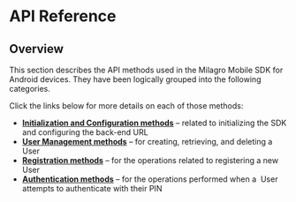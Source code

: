 <h1>API Reference</h1>

<h2>Overview</h2>

<p>This section describes the API methods used in the Milagro Mobile SDK for Android&nbsp;devices. They have been logically grouped into the following categories.</p>

<p>Click the links below for more details on each of those&nbsp;methods:</p>

<ul>
	<li><a hqid="240737" href="../mobile-sdk-android/milagro-mfa-mobile-sdk-init-config-methods.html"><strong>Initialization and Configuration methods</strong></a> &ndash;&nbsp;related to initializing the SDK and configuring the back-end URL</li>
	<li><a hqid="240738" href="../mobile-sdk-android/milagro-mfa-mobile-sdk-user-management-methods.html"><strong>User Management methods</strong></a>&nbsp;&ndash;&nbsp;for creating, retrieving, and deleting a User</li>
	<li><a hqid="241350" href="../mobile-sdk-android/milagro-mfa-mobile-sdk-registration-methods.html"><strong>Registration methods</strong></a> &ndash; for the operations related to registering a new User</li>
	<li><a hqid="241351" href="../mobile-sdk-android/milagro-mfa-mobile-sdk-authentication-methods.html"><strong>Authentication methods</strong></a> &ndash; for the operations performed when a &nbsp;User attempts to authenticate with their PIN</li>
</ul>
